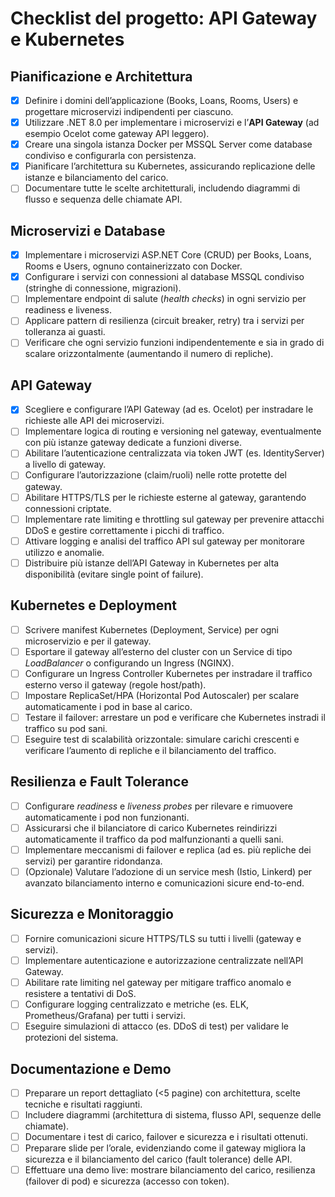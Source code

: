 # Checklist del progetto: API Gateway e Kubernetes

## Pianificazione e Architettura

- [x]  Definire i domini dell’applicazione (Books, Loans, Rooms, Users) e progettare microservizi indipendenti per ciascuno.
- [x] Utilizzare .NET 8.0 per implementare i microservizi e l’**API Gateway** (ad esempio Ocelot come gateway API leggero).
- [x] Creare una singola istanza Docker per MSSQL Server come database condiviso e configurarla con persistenza.
- [x] Pianificare l’architettura su Kubernetes, assicurando replicazione delle istanze e bilanciamento del carico.
- [ ] Documentare tutte le scelte architetturali, includendo diagrammi di flusso e sequenza delle chiamate API.

## Microservizi e Database

- [x] Implementare i microservizi ASP.NET Core (CRUD) per Books, Loans, Rooms e Users, ognuno containerizzato con Docker.
- [x] Configurare i servizi con connessioni al database MSSQL condiviso (stringhe di connessione, migrazioni).
- [ ] Implementare endpoint di salute (*health checks*) in ogni servizio per readiness e liveness.
- [ ] Applicare pattern di resilienza (circuit breaker, retry) tra i servizi per tolleranza ai guasti.
- [ ] Verificare che ogni servizio funzioni indipendentemente e sia in grado di scalare orizzontalmente (aumentando il numero di repliche).

## API Gateway

- [x] Scegliere e configurare l’API Gateway (ad es. Ocelot) per instradare le richieste alle API dei microservizi.
- [ ] Implementare logica di routing e versioning nel gateway, eventualmente con più istanze gateway dedicate a funzioni diverse.
- [ ] Abilitare l’autenticazione centralizzata via token JWT (es. IdentityServer) a livello di gateway.
- [ ] Configurare l’autorizzazione (claim/ruoli) nelle rotte protette del gateway.
- [ ] Abilitare HTTPS/TLS per le richieste esterne al gateway, garantendo connessioni criptate.
- [ ] Implementare rate limiting e throttling sul gateway per prevenire attacchi DDoS e gestire correttamente i picchi di traffico.
- [ ] Attivare logging e analisi del traffico API sul gateway per monitorare utilizzo e anomalie.
- [ ] Distribuire più istanze dell’API Gateway in Kubernetes per alta disponibilità (evitare single point of failure).

## Kubernetes e Deployment

- [ ] Scrivere manifest Kubernetes (Deployment, Service) per ogni microservizio e per il gateway.
- [ ] Esportare il gateway all’esterno del cluster con un Service di tipo *LoadBalancer* o configurando un Ingress (NGINX).
- [ ] Configurare un Ingress Controller Kubernetes per instradare il traffico esterno verso il gateway (regole host/path).
- [ ] Impostare ReplicaSet/HPA (Horizontal Pod Autoscaler) per scalare automaticamente i pod in base al carico.
- [ ] Testare il failover: arrestare un pod e verificare che Kubernetes instradi il traffico su pod sani.
- [ ] Eseguire test di scalabilità orizzontale: simulare carichi crescenti e verificare l’aumento di repliche e il bilanciamento del traffico.

## Resilienza e Fault Tolerance

- [ ] Configurare *readiness* e *liveness probes* per rilevare e rimuovere automaticamente i pod non funzionanti.
- [ ] Assicurarsi che il bilanciatore di carico Kubernetes reindirizzi automaticamente il traffico da pod malfunzionanti a quelli sani.
- [ ] Implementare meccanismi di failover e replica (ad es. più repliche dei servizi) per garantire ridondanza.
- [ ] (Opzionale) Valutare l’adozione di un service mesh (Istio, Linkerd) per avanzato bilanciamento interno e comunicazioni sicure end-to-end.

## Sicurezza e Monitoraggio

- [ ] Fornire comunicazioni sicure HTTPS/TLS su tutti i livelli (gateway e servizi).
- [ ] Implementare autenticazione e autorizzazione centralizzate nell’API Gateway.
- [ ] Abilitare rate limiting nel gateway per mitigare traffico anomalo e resistere a tentativi di DoS.
- [ ] Configurare logging centralizzato e metriche (es. ELK, Prometheus/Grafana) per tutti i servizi.
- [ ] Eseguire simulazioni di attacco (es. DDoS di test) per validare le protezioni del sistema.

## Documentazione e Demo

- [ ] Preparare un report dettagliato (<5 pagine) con architettura, scelte tecniche e risultati raggiunti.
- [ ] Includere diagrammi (architettura di sistema, flusso API, sequenze delle chiamate).
- [ ] Documentare i test di carico, failover e sicurezza e i risultati ottenuti.
- [ ] Preparare slide per l’orale, evidenziando come il gateway migliora la sicurezza e il bilanciamento del carico (fault tolerance) delle API.
- [ ] Effettuare una demo live: mostrare bilanciamento del carico, resilienza (failover di pod) e sicurezza (accesso con token).